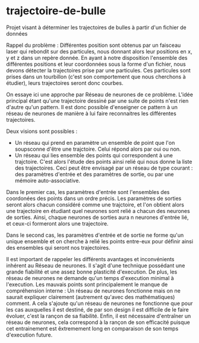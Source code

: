 # trajectoire-de-bulle
Projet visant à déterminer les trajectoires de bulles à partir d'un fichier de données

Rappel du problème : Différentes position sont obtenus par un faisceau laser qui rebondit sur des particules, nous donnant alors leur positions en x, y et z dans un repère donnée.
En ayant à notre disposition l'ensemble des différentes positions et leur coordonnées sous la forme d'un fichier, nous devons détecter la trajectoires prise par une particules. Ces particules sont prises dans un tourbillon (c'est son comportement que nous cherchons à étudier), leurs trajectoires seront donc courbes.

On essaye ici une approche par Réseau de neurones de ce problème. L'idée principal étant qu'une trajectoire dessiné par une suite de points n'est rien d'autre qu'un pattern. Il est donc possible d'enseigner ce pattern à un réseau de neurones de manière à lui faire reconnaitres les différentes trajectoires.

Deux visions sont possibles : 
 - Un réseau qui prend en paramètre un ensemble de point que l'on soupsconne d'être une trajctoire. Celui répond alors par oui ou non.
 - Un réseau qui lies ensemble des points qui correspondent à une trajctoire. C'est alors l'étude des points ainsi relié qui nous donne la liste des trajectoires. Ceci peut être envisagé par un réseau de type courant : des paramètres d'entrée et des paramètres de sortie, ou par une mémoire auto-associative.
 
 Dans le premier cas, les paramètres d'entrée sont l'ensembles des coordonées des points dans un ordre précis. Les paramètres de sorties seront alors chacun considéré comme une trajctoire, et l'on obtient alors une trajectoire en étudiant quel neurones sont relié a chacun des neurones de sorties. Ainsi, chaque neurones de sorties aura n neurones d'entrée lié, et ceux-ci formeront alors une trajectoire.
 
 Dans le second cas, les paramètres d'entrée et de sortie ne forme qu'un unique ensemble et on cherche à relié les points entre-eux pour définir ainsi des ensembles qui seront nos trajectoires.
 
 Il est important de rappeler les différents avantages et inconvénients inhérent au Réseau de neurones. Il s'agit d'une technique possédant une grande fiabilité et une assez bonne plasticité d'execution. De plus, les réseau de neurones ne demande qu'un temps d'execution minimal à l'execution. Les mauvais points sont principalement le manque de compréhension interne : Un réseau de neurones fonctionne mais on ne saurait expliquer clairement (autrement qu'avec des mathématiques) comment. A cela s'ajoute qu'un réseau de neurones ne fonctionne que pour les cas auxquelles il est destiné, de par son design il est difficile de le faire évoluer, c'est la rançon de sa fiabilité. Enfin, il est nécessaire d'entraîner un réseau de neurones, cela correspond à la rançon de son efficacité puisque cet entrainement est êxtremement long en comparaison de son temps d'execution future.
